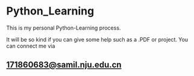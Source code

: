 # Python_Learning
This is my personal Python-Learning process. 


It will be so kind if you can give some help such as a .PDF or project. 
You can connect me via 
## 171860683@samil.nju.edu.cn

